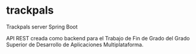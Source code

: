 # trackpals
Trackpals server Spring Boot

API REST creada como backend para el Trabajo de Fin de Grado del Grado Superior de Desarrollo de Aplicaciones Multiplataforma.
